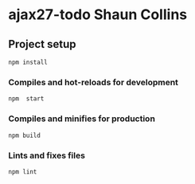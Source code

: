 # ajax27-todo  Shaun Collins

## Project setup
```
npm install
```

### Compiles and hot-reloads for development
```
npm  start
```

### Compiles and minifies for production
```
npm build
```

### Lints and fixes files
```
npm lint
```
